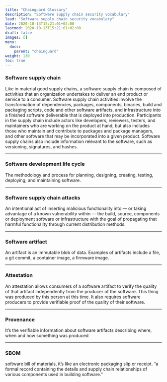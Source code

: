 ```yaml
---
title: "Chainguard Glossary"
description: "Software supply chain security vocabulary"
lead: "Software supply chain security vocabulary"
date: 2020-10-13T15:21:01+02:00
lastmod: 2020-10-13T15:21:01+02:00
draft: false
images: []
menu:
  docs:
    parent: "chainguard"
weight: 130
toc: true
---
```


### Software supply chain

Like in material good supply chains, a software supply chain is composed of activities that an organization undertakes to deliver an end product or service to a consumer. Software supply chain activities involve the transformation of dependencies, packages, components, binaries, build and packaging scripts, code and other software artifacts, and infrastructure into a finished software deliverable that is deployed into production. Participants in the supply chain include actors like developers, reviewers, testers, and maintainers who are working on the product at hand, but also includes those who maintain and contribute to packages and package managers, and other software that may be incorporated into a given product. Software supply chains also include information relevant to the software, such as versioning, signatures, and hashes.

---

### Software development life cycle

The methodology and process for planning, designing, creating, testing, deploying, and maintaining software. 

---

### Software supply chain attacks

An intentional act of inserting malicious functionality into — or taking advantage of a known vulnerability within — the build, source, components or deployment software or infrastructure with the goal of propagating that harmful functionality through current distribution methods.

---

### Software artifact

An artifact is an immutable blob of data. Examples of artifacts include a file, a git commit, a container image, a firmware image.

---

### Attestation

An attestation allows consumers of a software artifact to verify the quality of that artifact independently from the producer of the software.
This thing was produced by this person at this time.
It also requires software producers to provide verifiable proof of the quality of their software.

---

### Provenance

It’s the verifiable information about software artifacts describing where, when and how something was produced

---

### SBOM

software bill of materials, it’s like an electronic packaging slip or receipt.  “a formal record containing the details and supply chain relationships of various components used in building software.”
